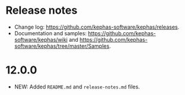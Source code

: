 ﻿# Release notes

* Change log: https://github.com/kephas-software/kephas/releases.
* Documentation and samples: https://github.com/kephas-software/kephas/wiki and https://github.com/kephas-software/kephas/tree/master/Samples.

# 12.0.0

* NEW: Added ``README.md`` and ``release-notes.md`` files.
